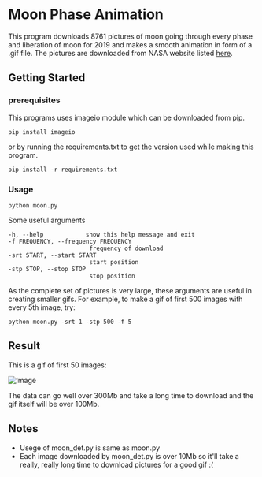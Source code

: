 # Moon Phase Animation

This program downloads 8761 pictures of moon going through every phase and liberation of moon for 2019 and makes a smooth animation in form of a .gif file. The pictures are downloaded from  NASA website listed [here](https://svs.gsfc.nasa.gov/4442).


## Getting Started

### prerequisites
This programs uses imageio module which can be downloaded from pip.
```
pip install imageio
```
or by running the requirements.txt to get the version used while making this program.
```
pip install -r requirements.txt
```

### Usage
```
python moon.py
```
Some useful arguments
```
-h, --help            show this help message and exit
-f FREQUENCY, --frequency FREQUENCY
                       frequency of download
-srt START, --start START
                       start position
-stp STOP, --stop STOP
                       stop position
```
As the complete set of pictures is very large, these arguments are useful in creating smaller gifs. For example, to make a gif of first 500 images with every 5th image, try:
```
python moon.py -srt 1 -stp 500 -f 5
```

## Result
This is a gif of first 50 images:

![Image](phases.gif)

The data can go well over 300Mb and take a long time to download and the gif itself will be over 100Mb.

## Notes
  * Usege of moon_det.py is same as moon.py
  * Each image downloaded by moon_det.py is over 10Mb so it'll take a really, really long time to download pictures for a good gif :(
